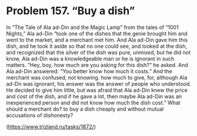 # Problem 157. “Buy a dish”

In “The Tale of Ala ad-Din and the Magic Lamp” from the tales of “1001 Nights,” Ala ad-Din “took one of the dishes that the genie brought him and went to the market, and a merchant met him. And Ala ad-Din gave him this dish, and he took it aside so that no one could see, and looked at the dish, and recognized that the silver of the dish was pure, unmixed, but he did not know, Ala ad-Din was a knowledgeable man or he is ignorant in such matters. “Hey, boy, how much are you asking for this dish?” he asked. And Ala ad-Din answered: “You better know how much it costs.” And the merchant was confused, not knowing. how much to give, for, although Ala ad-Dn was ignorant, his answer was the answer of people who understood. He decided to give him little, but was afraid that Ala ad-Din knew the price and cost of the dish, and if he gave a lot, then maybe Ala ad-Din was an inexperienced person and did not know how much the dish cost.” What should a merchant do? to buy a dish cheaply and without mutual accusations of dishonesty?

(https://www.trizland.ru/tasks/1872/)